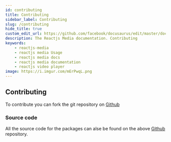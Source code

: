 ```yaml
---
id: contributing
title: Contributing
sidebar_label: Contributing
slug: /contributing
hide_title: true
custom_edit_url: https://github.com/facebook/docusaurus/edit/master/docs/api-doc-markdown.md
description: The Reactjs Media documentation. Contributing
keywords:
    - reactjs-media
    - reactjs media Usage
    - reactjs media docs
    - reactjs media documentation
    - reactjs video player
image: https://i.imgur.com/mErPwqL.png
---
```



## Contributing

To contribute you can fork the git repository on [Github](https://github.com/jim-junior/reactjs-media "Github Repository")

### Source code

All the source code for the packages can alse be found on the above [Github](https://github.com/jim-junior/reactjs-media) repository.